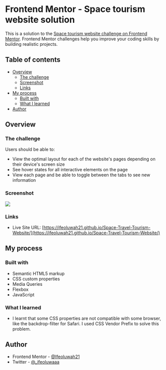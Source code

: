 # Frontend Mentor - Space tourism website solution

This is a solution to the [Space tourism website challenge on Frontend Mentor](https://www.frontendmentor.io/challenges/space-tourism-multipage-website-gRWj1URZ3). Frontend Mentor challenges help you improve your coding skills by building realistic projects.

## Table of contents

- [Overview](#overview)
  - [The challenge](#the-challenge)
  - [Screenshot](#screenshot)
  - [Links](#links)
- [My process](#my-process)
  - [Built with](#built-with)
  - [What I learned](#what-i-learned)
- [Author](#author)

## Overview

### The challenge

Users should be able to:

- View the optimal layout for each of the website's pages depending on their device's screen size
- See hover states for all interactive elements on the page
- View each page and be able to toggle between the tabs to see new information

### Screenshot

![](<./assets/Screenshot%20(102).png.jpg>)

### Links

- Live Site URL: [https://ifeoluwah21.github.io/Space-Travel-Tourism-Website/](https://ifeoluwah21.github.io/Space-Travel-Tourism-Website/)

## My process

### Built with

- Semantic HTML5 markup
- CSS custom properties
- Media Queries
- Flexbox
- JavaScript

### What I learned

- I learnt that some CSS properties are not compatible with some browser, like the backdrop-filter for Safari. I used CSS Vendor Prefix to solve this problem.

## Author

- Frontend Mentor - [@Ifeoluwah21](https://www.frontendmentor.io/profile/ifeoluwah21)
- Twitter - [@\_ifeoluwaaa](https://www.twitter.com/_ifeoluwaaa_)
